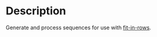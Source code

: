 # Description
Generate and process sequences for use with [fit-in-rows](https://github.com/gottfried-github/fit-in-rows).